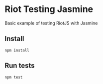 # Riot Testing Jasmine

Basic example of testing RiotJS with Jasmine

## Install

`npm install`

## Run tests

`npm test`
